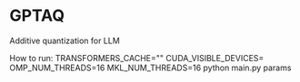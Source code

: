 # GPTAQ
Additive quantization for LLM

How to run:
TRANSFORMERS_CACHE="" CUDA_VISIBLE_DEVICES= OMP_NUM_THREADS=16 MKL_NUM_THREADS=16 python main.py  params